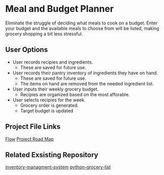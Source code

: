 # Meal and Budget Planner
Eliminate the struggle of deciding what meals to cook on a budget. Enter your budget and the available meals to choose from will be listed, making grocery shopping a bit less stressful.

## User Options
- User records recipies and ingredients. 
	- These are saved for future use. 
- User records their pantry inventory of ingredients they have on hand. 
	- These are saved for future use.
	- The items on hand are removed from the needed ingredient list.
- User inputs their weekly grocery budget.
	- Recipies are organized based on the most afforable.
- User selects recipies for the week.
	- Grocery order is generated.
	- Target budget is updated 

## Project File Links
[Flow](/meal_planner_flow.vsdx)
[Project Road Map](/projectroadmap.md)

## Related Exsisting Repository
[inventory-managment-system](https://github.com/ksu-is/example-inventory-management-system)
[python-grocery-list](https://github.com/guillep/python-grocery-list)

